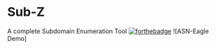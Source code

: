 # Sub-Z
A complete Subdomain Enumeration Tool
[![forthebadge](https://forthebadge.com/images/badges/made-with-python.svg)](https://forthebadge.com)
![ASN-Eagle Demo]
